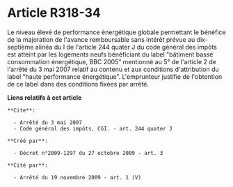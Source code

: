 # Article R318-34

Le niveau élevé de performance énergétique globale permettant le bénéfice de la majoration de l'avance remboursable sans
intérêt prévue au dix-septième alinéa du I de l'article 244 quater J du code général des impôts est atteint par les logements
neufs bénéficiant du label "bâtiment basse consommation énergétique, BBC 2005” mentionné au 5° de l'article 2 de l'arrêté du
3 mai 2007 relatif au contenu et aux conditions d'attribution du label "haute performance énergétique”. L'emprunteur justifie
de l'obtention de ce label dans des conditions fixées par arrêté.

**Liens relatifs à cet article**

	**Cite**:

	  - Arrêté du 3 mai 2007
	  - Code général des impôts, CGI. - art. 244 quater J

	**Créé par**:

	  - Décret n°2009-1297 du 27 octobre 2009 - art. 3

	**Cité par**:

	  - Arrêté du 19 novembre 2009 - art. 1 (V)
